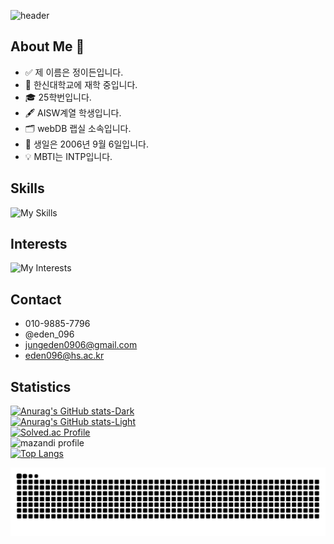 ![header](https://capsule-render.vercel.app/api?type=waving&color=gradient&height=400&section=header&text=Hello%20World!)

## About Me 👋

- ✅ 제 이름은 정이든입니다.
- 🏫 한신대학교에 재학 중입니다.
- 🎓 25학번입니다.
- 🖋️ AISW계열 학생입니다.
- 🗂️ webDB 랩실 소속입니다.
- 🎂 생일은 2006년 9월 6일입니다.
- 💡 MBTI는 INTP입니다.



## Skills

![My Skills](https://skillicons.dev/icons?i=py,c,html,css,js)




## Interests

![My Interests](https://skillicons.dev/icons?i=tensorflow,unity,unrealengine)



## Contact

- 010-9885-7796
- @eden_096
- jungeden0906@gmail.com
- eden096@hs.ac.kr


## Statistics

[![Anurag's GitHub stats-Dark](https://github-readme-stats.vercel.app/api?username=eden096&show_icons=true&theme=dark#gh-dark-mode-only)](https://github.com/eden096/github-readme-stats#gh-dark-mode-only)
<br/>
[![Anurag's GitHub stats-Light](https://github-readme-stats.vercel.app/api?username=eden096&show_icons=true&theme=default#gh-light-mode-only)](https://github.com/eden096/github-readme-stats#gh-light-mode-only) 
<br/>
[![Solved.ac Profile](http://mazassumnida.wtf/api/v2/generate_badge?boj=eden096)](https://solved.ac/eden096/)
<br/>
![mazandi profile](http://mazandi.herokuapp.com/api?handle=eden096&theme=warm)
<br/>
[![Top Langs](https://github-readme-stats.vercel.app/api/top-langs/?username=eden096)](https://github.com/anuraghazra/github-readme-stats)

<div align="center">
  <img src="https://github.com/eden096/eden096/blob/output/github-contribution-grid-snake.svg">
</div>


